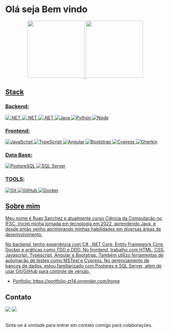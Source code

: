 # Olá seja Bem vindo
<div align="center">
<a href="https://github.com/MAONEZZE">
<img height="180em" src="https://github-readme-stats.vercel.app/api?username=maonezze&show_icons=true&theme=dracula&include_all_comits=true&count_private=true"/>
<img height="180em" src="https://github-readme-stats.vercel.app/api/top-langs/?username=maonezze&layout-compact&langs_count=16&theme=dracula"/>
</div>

## Stack

### Backend: 
![.NET](https://img.shields.io/badge/Csharp-512BD4?style=for-the-badge&logo=dotnet&logoColor=white)
![.NET](https://img.shields.io/badge/.NET_Core-512BD4?style=for-the-badge&logo=dotnet&logoColor=white)
![.NET](https://img.shields.io/badge/ASP.Net-512BD4?style=for-the-badge&logo=dotnet&logoColor=white)
![Java](https://img.shields.io/badge/Java-DD0831?style=for-the-badge&logo=java&logoColor=white)
![Python](https://img.shields.io/badge/Python-2159de?style=for-the-badge&logo=python&logoColor=white)
![Node](https://img.shields.io/badge/Node.js-93bc43?style=for-the-badge&logo=node.js&logoColor=white)

### Frontend: 
![JavaScript](https://img.shields.io/badge/JavaScript-F7DF1E?style=for-the-badge&logo=javascript&logoColor=black)
![TypeScript](https://img.shields.io/badge/TypeScript-007ACC?style=for-the-badge&logo=typescript&logoColor=white)
![Angular](https://img.shields.io/badge/Angular-DD0031?style=for-the-badge&logo=angular&logoColor=white)
![Bootstrap](https://img.shields.io/badge/Bootstrap-7952B3?style=for-the-badge&logo=bootstrap&logoColor=white)
![Cypress](https://img.shields.io/badge/Cypress-35beca?style=for-the-badge&logo=cypress&logoColor=white)
![Gherkin](https://img.shields.io/badge/gherkin-62b14e?style=for-the-badge&logo=gherkin&logoColor=white)

### Data Base: 
![PostgreSQL](https://img.shields.io/badge/PostgreSQL-336791?style=for-the-badge&logo=postgresql&logoColor=white)
![SQL Server](https://img.shields.io/badge/SQL_Server-CC2927?style=for-the-badge&logo=microsoft-sql-server&logoColor=white)

### TOOLS: 
![Git](https://img.shields.io/badge/Git-F05032?style=for-the-badge&logo=git&logoColor=white)
![GitHub](https://img.shields.io/badge/GitHub-181717?style=for-the-badge&logo=github&logoColor=white)
![Docker](https://img.shields.io/badge/Docker-2496ED?style=for-the-badge&logo=docker&logoColor=white)

## Sobre mim
Meu nome é Ruan Sanchez e atualmente curso Ciência da Computação no IFSC. Iniciei minha jornada em tecnologia em 2022, aprendendo Java, e desde então venho aprimorando minhas habilidades em diversas áreas de desenvolvimento.

No backend, tenho experiência com C#, .NET Core, Entity Framework Core, Docker e práticas como TDD e DDD. No frontend, trabalho com HTML, CSS, Javascript, Typescript, Angular e Bootstrap. Também utilizo ferramentas de automação de testes como MSTest e Cypress. No gerenciamento de bancos de dados, estou familiarizado com Postgres e SQL Server, além de usar Git/GitHub para controle de versão.

- Portfolio: https://portfolio-zt14.onrender.com/home

## Contato

<div> 
  <a href = "mailto:ruansanchezskt@gmail.com"><img src="https://img.shields.io/badge/-Gmail-%23333?style=for-the-badge&logo=gmail&logoColor=white" target="_blank"></a>
  <a href="https://www.linkedin.com/in/ruan-sanchez-85b376207/" target="_blank"><img src="https://img.shields.io/badge/-LinkedIn-%230077B5?style=for-the-badge&logo=linkedin&logoColor=white" target="_blank"></a> 
</div><br>

Sinta-se à vontade para entrar em contato comigo para colaborações.

